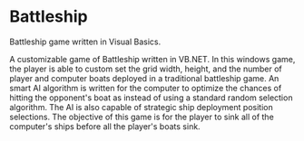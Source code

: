 # Battleship
Battleship game written in Visual Basics.

A customizable game of Battleship written in VB.NET. In this windows game, the player is able to custom set the grid width, height, and the number of player and computer boats deployed in a traditional battleship game. An smart AI algorithm is written for the computer to optimize the chances of hitting the opponent's boat as instead of using a standard random selection algorithm. The AI is also capable of strategic ship deployment position selections. The objective of this game is for the player to sink all of the computer's ships before all the player's boats sink.
